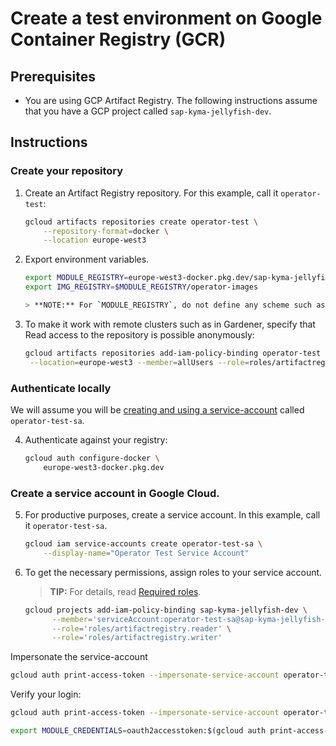 # Create a test environment on Google Container Registry (GCR)

## Prerequisites

- You are using GCP Artifact Registry. 
   The following instructions assume that you have a GCP project called `sap-kyma-jellyfish-dev`. 

## Instructions

### Create your repository

1. Create an Artifact Registry repository. For this example, call it `operator-test`:

   ```sh
   gcloud artifacts repositories create operator-test \
       --repository-format=docker \
       --location europe-west3
2. Export environment variables.

   ```sh
   export MODULE_REGISTRY=europe-west3-docker.pkg.dev/sap-kyma-jellyfish-dev/operator-test
   export IMG_REGISTRY=$MODULE_REGISTRY/operator-images

   > **NOTE:** For `MODULE_REGISTRY`, do not define any scheme such as `https://`, otherwise the module isn't generated properly. The scheme is appended automatically in the operators based on the environment.

3. To make it work with remote clusters such as in Gardener, specify that Read access to the repository is possible anonymously:

   ```sh
   gcloud artifacts repositories add-iam-policy-binding operator-test \
    --location=europe-west3 --member=allUsers --role=roles/artifactregistry.reader

### Authenticate locally

We will assume you will be [creating and using a service-account](https://kubernetes.io/docs/tasks/configure-pod-container/configure-service-account/) called `operator-test-sa`.

4. Authenticate against your registry:

   ```sh
   gcloud auth configure-docker \
       europe-west3-docker.pkg.dev

### Create a service account in Google Cloud.

5. For productive purposes, create a service account. In this example, call it `operator-test-sa`.



   ```sh
   gcloud iam service-accounts create operator-test-sa \
       --display-name="Operator Test Service Account"
6. To get the necessary permissions, assign roles to your service account.
   > **TIP:** For details, read [Required roles](https://cloud.google.com/iam/docs/creating-managing-service-accounts#permissions).
   ```sh
   gcloud projects add-iam-policy-binding sap-kyma-jellyfish-dev \
         --member='serviceAccount:operator-test-sa@sap-kyma-jellyfish-dev.iam.gserviceaccount.com' \
         --role='roles/artifactregistry.reader' \
         --role='roles/artifactregistry.writer'

Impersonate the service-account

```sh
gcloud auth print-access-token --impersonate-service-account operator-test-sa@sap-kyma-jellyfish-dev.iam.gserviceaccount.com
```

Verify your login:

```sh
gcloud auth print-access-token --impersonate-service-account operator-test-sa@sap-kyma-jellyfish-dev.iam.gserviceaccount.com | docker login -u oauth2accesstoken --password-stdin https://europe-west3-docker.pkg.dev/sap-kyma-jellyfish-dev/operator-test
```

```sh
export MODULE_CREDENTIALS=oauth2accesstoken:$(gcloud auth print-access-token --impersonate-service-account operator-test-sa@sap-kyma-jellyfish-dev.iam.gserviceaccount.com)
```
